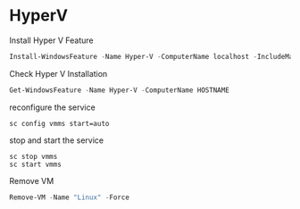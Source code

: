 # HyperV

Install Hyper V Feature

```powershell
Install-WindowsFeature -Name Hyper-V -ComputerName localhost -IncludeManagementTools -Restart
```

Check Hyper V Installation

```powershell
Get-WindowsFeature -Name Hyper-V -ComputerName HOSTNAME
```

reconfigure the service

```shell
sc config vmms start=auto  
```

stop and start the service

```shell
sc stop vmms
sc start vmms
```

Remove VM

```powershell
Remove-VM -Name "Linux" -Force
```

